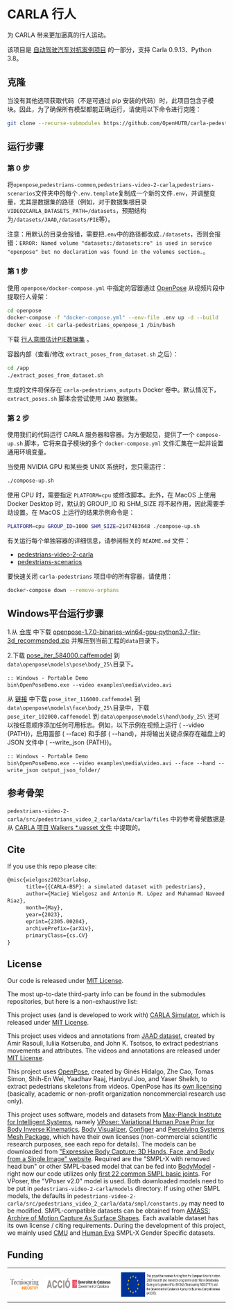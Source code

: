 # CARLA 行人
为 CARLA 带来更加逼真的行人运动。

该项目是 [自动驾驶汽车对抗案例项目](https://project-arcane.eu/) 的一部分，支持 Carla 0.9.13、Python 3.8。

## 克隆
当没有其他选项获取代码（不是可通过 pip 安装的代码）时，此项目包含子模块。因此，为了确保所有模型都能正确运行，请使用以下命令进行克隆：

```sh
git clone --recurse-submodules https://github.com/OpenHUTB/carla-pedestrians.git
```

## 运行步骤

### 第 0 步
将`openpose`,`pedestrians-common`,`pedestrians-video-2-carla`,`pedestrians-scenarios`文件夹中的每个`.env.template`复制成一个新的文件`.env`，并调整变量，尤其是数据集的路径（例如，对于数据集根目录`VIDEO2CARLA_DATASETS_PATH=/datasets`，预期结构为`/datasets/JAAD`,`/datasets/PIE`等）。

注意：用默认的目录会报错，需要把`.env`中的路径都改成`./datasets`，否则会报错：`ERROR: Named volume "datasets:/datasets:ro" is used in service "openpose" but no declaration was found in the volumes section.`。

### 第 1 步
使用 `openpose/docker-compose.yml` 中指定的容器通过 [OpenPose](https://github.com/CMU-Perceptual-Computing-Lab/openpose) 从视频片段中提取行人骨架：

```sh
cd openpose
docker-compose -f "docker-compose.yml" --env-file .env up -d --build
docker exec -it carla-pedestrians_openpose_1 /bin/bash
```

下载 [行人意图估计PIE数据集](https://data.nvision2.eecs.yorku.ca/PIE_dataset/) 。

容器内部（查看/修改 `extract_poses_from_dataset.sh` 之后）：
```sh
cd /app
./extract_poses_from_dataset.sh
```

生成的文件将保存在 `carla-pedestrians_outputs` Docker 卷中。默认情况下，`extract_poses.sh` 脚本会尝试使用 `JAAD` 数据集。



### 第 2 步
使用我们的代码运行 CARLA 服务器和容器。为方便起见，提供了一个 `compose-up.sh` 脚本，它将来自子模块的多个 `docker-compose.yml` 文件汇集在一起并设置通用环境变量。

当使用 NVIDIA GPU 和某些类 UNIX 系统时，您只需运行：
```sh
./compose-up.sh
```

使用 CPU 时，需要指定 `PLATFORM=cpu` 或修改脚本。此外，在 MacOS 上使用 Docker Desktop 时，默认的 GROUP_ID 和 SHM_SIZE 将不起作用，因此需要手动设置。在 MacOS 上运行的结果示例命令是：
```sh
PLATFORM=cpu GROUP_ID=1000 SHM_SIZE=2147483648 ./compose-up.sh
```

有关运行每个单独容器的详细信息，请参阅相关的 `README.md` 文件：
- [pedestrians-video-2-carla](https://github.com/wielgosz-info/pedestrians-video-2-carla/blob/main/README.md)
- [pedestrians-scenarios](https://github.com/wielgosz-info/pedestrians-scenarios/blob/main/README.md)

要快速关闭 `carla-pedestrians` 项目中的所有容器，请使用：

```sh
docker-compose down --remove-orphans
```

## Windows平台运行步骤

1.从 [仓库](https://github.com/CMU-Perceptual-Computing-Lab/openpose/releases) 中下载 [openpose-1.7.0-binaries-win64-gpu-python3.7-flir-3d_recommended.zip](https://github.com/CMU-Perceptual-Computing-Lab/openpose/releases/download/v1.7.0/openpose-1.7.0-binaries-win64-gpu-python3.7-flir-3d_recommended.zip) 并解压到当前工程的`data`目录下。

2.下载 [pose_iter_584000.caffemodel](https://www.dropbox.com/s/3x0xambj2rkyrap/pose_iter_584000.caffemodel?dl=0) 到`data\openpose\models\pose\body_25\`目录下。

```shell
:: Windows - Portable Demo
bin\OpenPoseDemo.exe --video examples\media\video.avi
```

从 [链接](https://github.com/CMU-Perceptual-Computing-Lab/openpose/issues/1567) 中下载 `pose_iter_116000.caffemodel` 到`data\openpose\models\face\body_25\`目录中，下载`pose_iter_102000.caffemodel` 到 `data\openpose\models\hand\body_25\`
还可以按任意顺序添加任何可用标志。例如，以下示例在视频上运行 ( --video {PATH})，启用面部 ( --face) 和手部 ( --hand)，并将输出关键点保存在磁盘上的 JSON 文件中 ( --write_json {PATH})。
```shell
:: Windows - Portable Demo
bin\OpenPoseDemo.exe --video examples\media\video.avi --face --hand --write_json output_json_folder/
```



## 参考骨架
`pedestrians-video-2-carla/src/pedestrians_video_2_carla/data/carla/files` 中的参考骨架数据是从 [CARLA 项目 Walkers *.uasset 文件](https://bitbucket.org/carla-simulator/carla-content) 中提取的。


## Cite
If you use this repo please cite:

```
@misc{wielgosz2023carlabsp,
      title={{CARLA-BSP}: a simulated dataset with pedestrians}, 
      author={Maciej Wielgosz and Antonio M. López and Muhammad Naveed Riaz},
      month={May},
      year={2023},
      eprint={2305.00204},
      archivePrefix={arXiv},
      primaryClass={cs.CV}
}
```

## License
Our code is released under [MIT License](https://github.com/wielgosz-info/carla-pedestrians/blob/main/LICENSE).

The most up-to-date third-party info can be found in the submodules repositories, but here is a non-exhaustive list:

This project uses (and is developed to work with) [CARLA Simulator](https://carla.org/), which is released under [MIT License](https://github.com/carla-simulator/carla/blob/master/LICENSE).

This project uses videos and annotations from [JAAD dataset](https://data.nvision2.eecs.yorku.ca/JAAD_dataset/), created by Amir Rasouli, Iuliia Kotseruba, and John K. Tsotsos, to extract pedestrians movements and attributes. The videos and annotations are released under [MIT License](https://github.com/ykotseruba/JAAD/blob/JAAD_2.0/LICENSE).

This project uses [OpenPose](https://github.com/CMU-Perceptual-Computing-Lab/openpose), created by Ginés Hidalgo, Zhe Cao, Tomas Simon, Shih-En Wei, Yaadhav Raaj, Hanbyul Joo, and Yaser Sheikh, to extract pedestrians skeletons from videos. OpenPose has its [own licensing](https://github.com/CMU-Perceptual-Computing-Lab/openpose/blob/master/LICENSE) (basically, academic or non-profit organization noncommercial research use only).

This project uses software, models and datasets from [Max-Planck Institute for Intelligent Systems](https://is.mpg.de/en), namely [VPoser: Variational Human Pose Prior for Body Inverse Kinematics](https://github.com/nghorbani/human_body_prior), [Body Visualizer](https://github.com/nghorbani/body_visualizer), [Configer](https://github.com/MPI-IS/configer) and [Perceiving Systems Mesh Package](https://github.com/MPI-IS/mesh), which have their own licenses (non-commercial scientific research purposes, see each repo for details). The models can be downloaded from ["Expressive Body Capture: 3D Hands, Face, and Body from a Single Image" website](https://smpl-x.is.tue.mpg.de). Required are the "SMPL-X with removed head bun" or other SMPL-based model that can be fed into [BodyModel](https://github.com/nghorbani/human_body_prior/blob/master/src/human_body_prior/body_model/body_model.py) - right now our code utilizes only [first 22 common SMPL basic joints](https://meshcapade.wiki/SMPL#related-models-the-smpl-family#skeleton-layout). For VPoser, the "VPoser v2.0" model is used. Both downloaded models need to be put in `pedestrians-video-2-carla/models` directory. If using other SMPL models, the defaults in `pedestrians-video-2-carla/src/pedestrians_video_2_carla/data/smpl/constants.py` may need to be modified. SMPL-compatible datasets can be obtained from [AMASS: Archive of Motion Capture As Surface Shapes](https://amass.is.tue.mpg.de/). Each available dataset has its own license / citing requirements. During the development of this project, we mainly used [CMU](http://mocap.cs.cmu.edu/) and [Human Eva](http://humaneva.is.tue.mpg.de/) SMPL-X Gender Specific datasets.


## Funding

|                                                                                                                              |                                                                                                                      |                                                                                                                                                                                                                                                                                                                                                                                      |
| ---------------------------------------------------------------------------------------------------------------------------- | -------------------------------------------------------------------------------------------------------------------- | ------------------------------------------------------------------------------------------------------------------------------------------------------------------------------------------------------------------------------------------------------------------------------------------------------------------------------------------------------------------------------------ |
| <img src="docs/_static/images/logos/Logo Tecniospring INDUSTRY_white.JPG" alt="Tecniospring INDUSTRY" style="height: 24px;"> | <img src="docs/_static/images/logos/ACCIO_horizontal.PNG" alt="ACCIÓ Government of Catalonia" style="height: 35px;"> | <img src="docs/_static/images/logos/EU_emblem_and_funding_declaration_EN.PNG" alt="This project has received funding from the European Union's Horizon 2020 research and innovation programme under Marie Skłodowska-Curie grant agreement No. 801342 (Tecniospring INDUSTRY) and the Government of Catalonia's Agency for Business Competitiveness (ACCIÓ)." style="height: 70px;"> |

